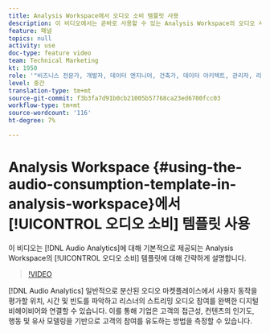 ```yaml
---
title: Analysis Workspace에서 오디오 소비 템플릿 사용
description: 이 비디오에서는 곧바로 사용할 수 있는 Analysis Workspace의 오디오 사용 템플릿을 간략하게 설명합니다.
feature: 패널
topics: null
activity: use
doc-type: feature video
team: Technical Marketing
kt: 1950
role: '"비즈니스 전문가, 개발자, 데이터 엔지니어, 건축가, 데이터 아키텍트, 관리자, 리더"'
level: 중간
translation-type: tm+mt
source-git-commit: f3b3fa7d91b0cb21005b57768ca23ed6700fcc03
workflow-type: tm+mt
source-wordcount: '116'
ht-degree: 7%

---
```



# Analysis Workspace {#using-the-audio-consumption-template-in-analysis-workspace}에서 [!UICONTROL 오디오 소비] 템플릿 사용

이 비디오는 [!DNL Audio Analytics]에 대해 기본적으로 제공되는 Analysis Workspace의 [!UICONTROL 오디오 소비] 템플릿에 대해 간략하게 설명합니다.

>[!VIDEO](https://video.tv.adobe.com/v/23901/?quality=12)

[!DNL Audio Analytics] 일반적으로 분산된 오디오 마켓플레이스에서 사용자 동작을 평가할 위치, 시간 및 빈도를 파악하고 리스너의 스트리밍 오디오 참여를 완벽한 디지털 비헤이비어와 연결할 수 있습니다. 이를 통해 기업은 고객의 접근성, 컨텐츠의 인기도, 행동 및 유사 모델링을 기반으로 고객의 참여를 유도하는 방법을 측정할 수 있습니다.
